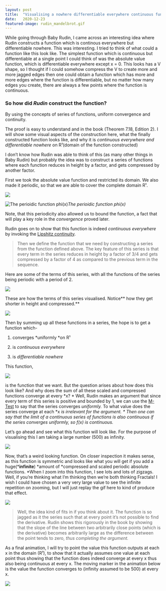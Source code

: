 ```yaml
---
layout:	post
title:	"Visualising a nowhere differentiable everywhere continuous function"
date:	2020-12-23
featured-image: rudin_mandelbrot.gif
---
```



While going through Baby Rudin, I came across an interesting idea where Rudin constructs a function which is continous everywhere but differentiable nowhere. This was interesting. I tried to think of what could a function like this look like. The simplest function which is continuous but differentiable at a single point I could think of was the absolute value function, which is differentiable everywhere except x = 0. This looks has a V shape, so I thought if I could somehow compress the V to create more and more jagged edges then one could obtain a function which has more and more edges where the function is differentiable, but no matter how many edges you create, there are always a few points where the function is continuous.

### So how did *Rudin* construct the function?

By using the concepts of series of functions, uniform convergence and continuity.

The proof is easy to understand and in the book (Theorem 7.18, Edition 2). I will show some visual aspects of the construction here, what the finally constructed function looks like, and why it is *continuous everywhere and differentiable nowhere* on R¹(domain of the function constructed)

I don’t know how Rudin was able to think of this (as many other things in Baby Rudin) but probably the idea was to construct a series of functions where each function reduces in height by a factor, and gets compressed by another factor.

First we took the absolute value function and restricted its domain. We also made it periodic, so that we are able to cover the complete domain R¹.

![](https://cdn-images-1.medium.com/max/2000/1*v9yE4B_zSeW_P6Vs1LLH1g.png)

![The perioidic function phi(x)](https://cdn-images-1.medium.com/max/2000/1*U2HXCO0e3AiNubEUCtC-8g.png)*The perioidic function phi(x)*

Note, that this periodicity also allowed us to bound the function, a fact that will play a key role in the *convergence* proved later.

Rudin goes on to show that this function is indeed *continuous everywhere* by invoking the [Lipshitz continuity](https://users.wpi.edu/~walker/MA500/HANDOUTS/LipschitzContinuity.pdf).
> Then we define the function that we need by constructing a series from the function defined above. The key feature of this series is that every term in the series reduces in height by a factor of 3/4 and gets compressed by a factor of 4 as compared to the previous term in the sequence.

Here are some of the 
terms of this series, with all the functions of the series being periodic with a period of 2.

![](https://cdn-images-1.medium.com/max/2000/1*hkbNBUbCdByZSqS5rv80qw.png)

These are how the terms of this series visualised. Notice** how they get shorter in height and compressed.**

![](https://cdn-images-1.medium.com/max/2000/1*xBK9RSCwloMtomq49KdCmw.gif)

Then by summing up all these functions in a series, the hope is to get a function which-

1. converges *uniformly *on R¹

1. is *continuous everywhere*

1. is *differentiable nowhere*

This function,

![](https://cdn-images-1.medium.com/max/2000/1*rI3jClrfVXdu8wm8senMIA.png)

is the function that we want. But the question arises about how does this look like? And why does the sum of all these scaled and compressed functions converge at every *x? *
Well, Rudin makes an argument that since every term of this series is positive and bounded by 1, we can use the [M-Test](https://en.wikipedia.org/wiki/Weierstrass_M-test) to say that the series converges *uniformly.* To what value does the series converge at each *x *is irrelevant for the argument. *
Then one can say that the limit of a continuous series of functions is also continuous if the series converges uniformly, so f(x) is continuous.*

Let’s go ahead and see what this function will look like. For the purpose of visualising this I am taking a large number (500) as infinity.

![](https://cdn-images-1.medium.com/max/2000/1*VxJVXTiGt3XBsnQUcK1Wcg.png)

Now, that’s a weird looking function. On closer inspection it makes sense, as this function is symmetric and looks like what you will get if you add a huge(***infinite**) *amount of *compressed and scaled periodic absolute functions. *When I zoom into this function, I see lots and lots of zigzags. Well, if you’re thinking what I’m thinking then we’re both thinking Fractals! I wish I could have chosen a very very large value to see the infinite repetition on zooming, but I will just replay the gif here to kind of produce that effect.

![](https://cdn-images-1.medium.com/max/2000/1*9mN8vpsLryp_nz6RFym8qw.gif)
> Well, the idea kind of fits in if you think about it. The function is so jagged as it the series such that at every point it’s not possible to find the derivative. Rudin shows this rigorously in the book by showing that the slope of the line between two arbitrarily close points (which is the derivative) becomes arbitrarily large as the difference between the point tends to zero, *thus completing the argument.*

As a final animation, I will try to point the value this function outputs at each x in the domain (R¹), to show that it actually assumes one value at each point thus showing that the function does indeed converge at every x thus also being continuous at every x. The moving marker in the animation below is the value the function converges to (infinity assumed to be 500) at every x.

![](https://cdn-images-1.medium.com/max/2000/1*C3DHdAWAEAeoy_SyyEXwsg.gif)
